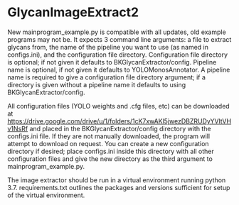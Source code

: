 # GlycanImageExtract2

New mainprogram_example.py is compatible with all updates, old example programs may not be. 
It expects 3 command line arguments: a file to extract glycans from, the name of the pipeline you want to use (as named in configs.ini), and the configuration file directory.
Configuration file directory is optional; if not given it defaults to BKGlycanExtractor/config.
Pipeline name is optional, if not given it defaults to YOLOMonosAnnotator. A pipeline name is required to give a configuration file directory argument; if a directory is given without a pipeline name it defaults to using BKGlycanExtractor/config.

All configuration files (YOLO weights and .cfg files, etc) can be downloaded at https://drive.google.com/drive/u/1/folders/1cK7xwAKl5jwezDBZRUDyYVltVHv1NsRf and placed in the BKGlycanExtractor/config directory with the configs.ini file.
If they are not manually downloaded, the program will attempt to download on request.
You can create a new configuration directory if desired; place configs.ini inside this directory with all other configuration files and give the new directory as the third argument to mainprogram_example.py.

The image extractor should be run in a virtual environment running python 3.7. requirements.txt outlines the packages and versions sufficient for setup of the virtual environment.